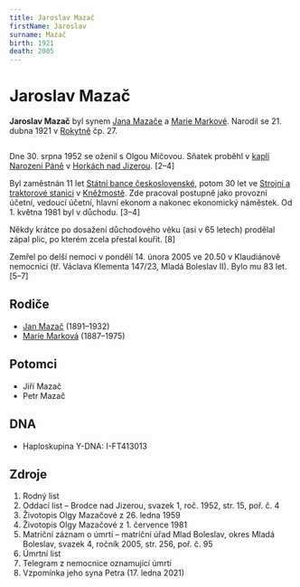 ```yaml
---
title: Jaroslav Mazač
firstName: Jaroslav
surname: Mazač
birth: 1921
death: 2005
---
```

# Jaroslav Mazač

**Jaroslav Mazač** byl synem [Jana Mazače](mazac-jan-1891.md) a [Marie Markové](markova-marie-1887.md). Narodil se 21. dubna 1921 v [Rokytně](https://cs.wikipedia.org/wiki/Rokytno_(Rokytnice_nad_Jizerou)) čp.&nbsp;27.

<div style="display: flex; ">
<Photo src="img_5037.jpg" alt="Rokytno čp. 27 (únor 2024)" />
<Photo src="img_5038.jpg" alt="Rokytno čp. 27 (únor 2024)" class="margin-left: 1rem" />
</div>

Dne 30. srpna 1952 se oženil s Olgou Míčovou. Sňatek proběhl v [kapli Narození Páně](https://cs.wikipedia.org/wiki/Kaple_Narozen%C3%AD_P%C3%A1n%C4%9B_(Horky_nad_Jizerou)) v [Horkách nad Jizerou](https://cs.wikipedia.org/wiki/Horky_nad_Jizerou). \[2–4]

Byl zaměstnán 11 let [Státní bance československé](https://cs.wikipedia.org/wiki/St%C3%A1tn%C3%AD_banka_%C4%8Deskoslovensk%C3%A1), potom 30 let ve [Strojní a traktorové stanici](https://cs.wikipedia.org/wiki/Strojn%C3%AD_a_traktorov%C3%A1_stanice) v [Kněžmostě](https://cs.wikipedia.org/wiki/Kn%C4%9B%C5%BEmost). Zde pracoval postupně jako provozní účetní, vedoucí účetní, hlavní ekonom a nakonec ekonomický náměstek. Od 1. května 1981 byl v důchodu. \[3–4]

Někdy krátce po dosažení důchodového věku (asi v 65 letech) prodělal zápal plic, po kterém zcela přestal kouřit. \[8]

Zemřel po delší nemoci v pondělí 14. února 2005 ve 20.50 v Klaudiánově nemocnici (tř. Václava Klementa 147/23, Mladá Boleslav II). Bylo mu 83 let. \[5–7]

## Rodiče

* [Jan Mazač](mazac-jan-1891.md) (1891–1932)
* [Marie Marková](markova-marie-1887.md) (1887–1975)

## Potomci

* Jiří Mazač
* Petr Mazač

## DNA

* Haploskupina Y-DNA: I-FT413013

## Zdroje

1. Rodný list
2. Oddací list – Brodce nad Jizerou, svazek 1, roč. 1952, str. 15, poř. č. 4
3. Životopis Olgy Mazačové z 26. ledna 1959
4. Životopis Olgy Mazačové z 1. července 1981
5. Matriční záznam o úmrtí – matriční úřad Mlad Boleslav, okres Mladá Boleslav, svazek 4, ročník 2005, str. 256, poř. č. 95
6. Úmrtní list
7. Telegram z nemocnice oznamující úmrtí
8. Vzpomínka jeho syna Petra (17. ledna 2021)